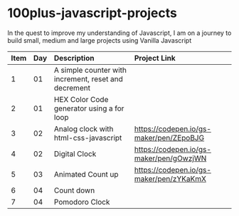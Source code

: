# 100plus-javascript-projects
In the quest to improve my understanding of Javascript, I am on a journey to build small, medium and large projects using Vanilla Javascript

| Item | Day | Description | Project Link |
| --- | :---  | :--- | :---   |
| 1 | 01 | A simple counter with increment, reset and decrement | |
| 2 | 01 | HEX Color Code generator using a for loop | |
| 3 | 02 | Analog clock with html-css-javascript | https://codepen.io/gs-maker/pen/ZEpoBJG  |
| 4 | 02 | Digital Clock | https://codepen.io/gs-maker/pen/gOwzjWN  |
| 5 | 03 | Animated Count up | https://codepen.io/gs-maker/pen/zYKaKmX  |
| 6 | 04 | Count down |  |
| 7 | 04 | Pomodoro Clock |  |
